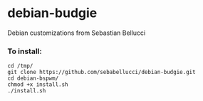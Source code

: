 # debian-budgie
Debian customizations from Sebastian Bellucci

### To install:

```
cd /tmp/
git clone https://github.com/sebabellucci/debian-budgie.git
cd debian-bspwm/
chmod +x install.sh
./install.sh 
